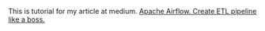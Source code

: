 This is tutorial for my article at medium. [Apache Airflow. Create ETL pipeline like a boss.](https://medium.com/@klogic/apache-airflow-create-etl-pipeline-like-a-boss-e491e0b8db16)
